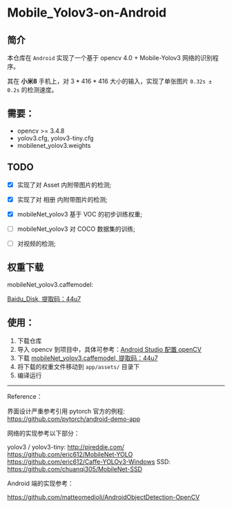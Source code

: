 # Mobile_Yolov3-on-Android

## 简介

本仓库在 `Android` 实现了一个基于 opencv 4.0 + Mobile-Yolov3 网络的识别程序。

其在 **小米8** 手机上，对 $3*416*416$ 大小的输入，实现了单张图片 `0.32s ± 0.2s` 的检测速度。

## 需要：

- opencv >= 3.4.8
- yolov3.cfg, yolov3-tiny.cfg
- mobilenet_yolov3.weights


## TODO

- [x] 实现了对 Asset 内附带图片的检测;

- [x] 实现了对 相册 内附带图片的检测;

- [x] mobileNet_yolov3 基于 VOC 的初步训练权重;

- [ ] mobileNet_yolov3 对 COCO 数据集的训练;

- [ ] 对视频的检测;

## 权重下载
mobileNet_yolov3.caffemodel:

[Baidu_Disk, 提取码：44u7](https://pan.baidu.com/s/1rNwxlLVFKMv_dsodu6Mvnw)

## 使用：
1. 下载仓库
2. 导入 opencv 到项目中，具体可参考：[Android Studio 配置 openCV](http://soultop.top/2020/03/20/Android-Studio-%E9%85%8D%E7%BD%AE-openCV/)
3. 下载 [mobileNet_yolov3.caffemodel, 提取码：44u7](https://pan.baidu.com/s/1rNwxlLVFKMv_dsodu6Mvnw)
4. 将下载的权重文件移动到 `app/assets/` 目录下
5. 编译运行

---
Reference：

界面设计严重参考引用 pytorch 官方的例程: https://github.com/pytorch/android-demo-app

网络的实现参考以下部分：

yolov3 / yolov3-tiny: http://pjreddie.com/
https://github.com/eric612/MobileNet-YOLO
https://github.com/eric612/Caffe-YOLOv3-Windows
SSD: https://github.com/chuanqi305/MobileNet-SSD

Android 端的实现参考：

https://github.com/matteomedioli/AndroidObjectDetection-OpenCV